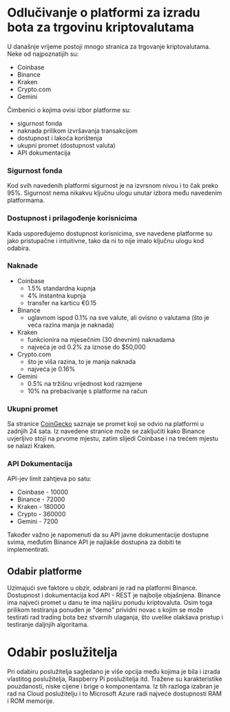 # Odlučivanje o platformi za izradu bota za trgovinu kriptovalutama

U današnje vrijeme postoji mnogo stranica za trgovanje kriptovalutama. Neke od najpoznatijih su: 

* Coinbase
* Binance 
* Kraken
* Crypto.com
* Gemini

Čimbenici o kojima ovisi izbor platforme su:

* sigurnost fonda
* naknada prilikom izvršavanja transakcijom
* dostupnost i lakoća korištenja
* ukupni promet (dostupnost valuta)
* API dokumentacija


### Sigurnost fonda 

Kod svih navedenih platformi sigurnost je na izvrsnom nivou i to čak preko 95%. Sigurnost nema nikakvu ključnu ulogu unutar izbora među navedenim platformama.  

### Dostupnost i prilagođenje korisnicima 

Kada uspoređujemo dostupnost korisnicima, sve navedene platforme su jako pristupačne i intuitivne, tako da ni to nije imalo ključnu ulogu kod odabira. 

### Naknade

* Coinbase 
	- 1.5% standardna kupnja
	- 4% instantna kupnja
	- transfer na karticu €0.15
* Binance 
	* uglavnom ispod 0.1% na sve valute, ali ovisno o valutama (što je veća razina manja je naknada)
* Kraken 
	* funkcionira na mjesečnim (30 dnevnim) naknadama 
	* najveća je od 0.2% za iznose do $50,000
* Crypto.com 
	* što je viša razina, to je manja naknada 
	* najveća je 0.16% 
* Gemini 
	* 0.5% na tržišnu vrijednost kod razmjene
	* 10% na prebacivanje s platforme na račun

### Ukupni promet

Sa stranice [CoinGecko](https://www.coingecko.com/en/exchanges) saznaje se promet koji se odvio na platformi u zadnjih 24 sata. Iz navedene stranice može se zaključiti kako Binance uvjerljivo stoji na prvome mjestu, zatim slijedi Coinbase i na trećem mjestu se nalazi Kraken.  

### API Dokumentacija

API-jev limit zahtjeva po satu:

* Coinbase - 10000
* Binance - 72000
* Kraken - 180000
* Crypto - 360000
* Gemini - 7200

Također važno je napomenuti da su API javne dokumentacije dostupne svima, međutim Binance API je najlakše dostupna za dobiti te implementirati.

## Odabir platforme

Uzimajući sve faktore u obzir, odabrani je rad na platformi Binance. Dostupnost i dokumentacija kod API - REST je najbolje objašnjena. Binance ima najveći promet u danu te ima najširu ponudu kriptovaluta. Osim toga prilikom testiranja ponuđen je "demo" prividni novac s kojim se može testirati rad trading bota bez stvarnih ulaganja, što uvelike olakšava pristup i testiranje daljnjih algoritama. 

# Odabir poslužitelja

Pri odabiru poslužitelja sagledano je više opcija među kojima je bila i izrada vlastitog poslužitelja, Raspberry Pi poslužitelja itd. Tražene su karakteristike pouzdanosti, niske cijene i brige o komponentama. Iz tih razloga izabran je rad na Cloud poslužitelju i to Microsoft Azure radi najveće dostupnosti RAM i ROM memorije. 
